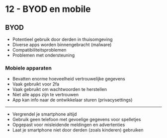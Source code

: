 # 12 - BYOD en mobile
## BYOD
- Potentieel gebruik door derden in thuisomgeving
- Diverse apps worden binnengebracht (malware)
- Compatibiliteitsproblemen
- Problemen met ondersteuning

### Mobiele apparaten
- Bevatten enorme hoeveelheid vertrouwelijke gegevens
- Vaak gebruikt voor 2fa
- Vaak gebruikt om wachtwoorden te herstellen
- Niet alle apps zijn te vertrouwen
- App kan info naar de ontwikkelaar sturen (privacysettings)
---
- Vergrendel je smartphone altijd
- Gebruik geen telefoon met gevoelige gegevens voor spelletjes
- Opgepast voor misleidende meldingen en advertenties
- Laat je smartphone niet door derden (zoals kinderen) gebruiken

#
<!--stackedit_data:
eyJoaXN0b3J5IjpbMTIzMzMxNjk1MSwxNjc1NTY1MzUyLDc5MD
Y5MTE1MF19
-->